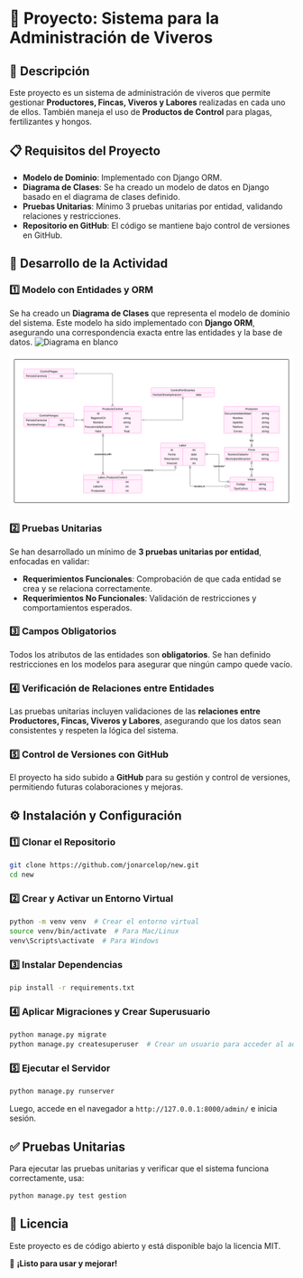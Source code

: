 # 🌱 Proyecto: Sistema para la Administración de Viveros

## 📌 Descripción
Este proyecto es un sistema de administración de viveros que permite gestionar **Productores, Fincas, Viveros y Labores** realizadas en cada uno de ellos. También maneja el uso de **Productos de Control** para plagas, fertilizantes y hongos.

## 📋 Requisitos del Proyecto
- **Modelo de Dominio**: Implementado con Django ORM.
- **Diagrama de Clases**: Se ha creado un modelo de datos en Django basado en el diagrama de clases definido.
- **Pruebas Unitarias**: Mínimo 3 pruebas unitarias por entidad, validando relaciones y restricciones.
- **Repositorio en GitHub**: El código se mantiene bajo control de versiones en GitHub.

## 🔧 Desarrollo de la Actividad
### 1️⃣ Modelo con Entidades y ORM
Se ha creado un **Diagrama de Clases** que representa el modelo de dominio del sistema. Este modelo ha sido implementado con **Django ORM**, asegurando una correspondencia exacta entre las entidades y la base de datos.
![Diagrama en blanco](https://github.com/user-attachments/assets/5efed19c-957b-4d1d-b6ef-ad0762658503)


![alt text](<Diagrama en blanco.png>)

### 2️⃣ Pruebas Unitarias
Se han desarrollado un mínimo de **3 pruebas unitarias por entidad**, enfocadas en validar:
- **Requerimientos Funcionales**: Comprobación de que cada entidad se crea y se relaciona correctamente.
- **Requerimientos No Funcionales**: Validación de restricciones y comportamientos esperados.

### 3️⃣ Campos Obligatorios
Todos los atributos de las entidades son **obligatorios**. Se han definido restricciones en los modelos para asegurar que ningún campo quede vacío.

### 4️⃣ Verificación de Relaciones entre Entidades
Las pruebas unitarias incluyen validaciones de las **relaciones entre Productores, Fincas, Viveros y Labores**, asegurando que los datos sean consistentes y respeten la lógica del sistema.

### 5️⃣ Control de Versiones con GitHub
El proyecto ha sido subido a **GitHub** para su gestión y control de versiones, permitiendo futuras colaboraciones y mejoras.

## ⚙️ Instalación y Configuración
### 1️⃣ Clonar el Repositorio
```bash
git clone https://github.com/jonarcelop/new.git
cd new
```

### 2️⃣ Crear y Activar un Entorno Virtual
```bash
python -m venv venv  # Crear el entorno virtual
source venv/bin/activate  # Para Mac/Linux
venv\Scripts\activate  # Para Windows
```

### 3️⃣ Instalar Dependencias
```bash
pip install -r requirements.txt
```

### 4️⃣ Aplicar Migraciones y Crear Superusuario
```bash
python manage.py migrate
python manage.py createsuperuser  # Crear un usuario para acceder al admin
```

### 5️⃣ Ejecutar el Servidor
```bash
python manage.py runserver
```
Luego, accede en el navegador a `http://127.0.0.1:8000/admin/` e inicia sesión.

## ✅ Pruebas Unitarias
Para ejecutar las pruebas unitarias y verificar que el sistema funciona correctamente, usa:
```bash
python manage.py test gestion
```

## 📄 Licencia
Este proyecto es de código abierto y está disponible bajo la licencia MIT.

🚀 **¡Listo para usar y mejorar!**
